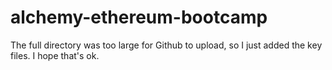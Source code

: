 # alchemy-ethereum-bootcamp

The full directory was too large for Github to upload, so I just added the key files. I hope that's ok.
